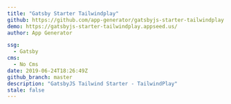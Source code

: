 ```yaml
---
title: "Gatsby Starter Tailwindplay"
github: https://github.com/app-generator/gatsbyjs-starter-tailwindplay
demo: https://gatsbyjs-starter-tailwindplay.appseed.us/
author: App Generator

ssg:
  - Gatsby
cms:
  - No Cms
date: 2019-06-24T18:26:49Z
github_branch: master
description: "GatsbyJS Tailwind Starter - TailwindPlay"
stale: false
---
```

